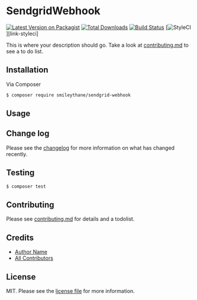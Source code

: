 # SendgridWebhook

[![Latest Version on Packagist][ico-version]][link-packagist]
[![Total Downloads][ico-downloads]][link-downloads]
[![Build Status][ico-travis]][link-travis]
[![StyleCI][ico-styleci]][link-styleci]

This is where your description should go. Take a look at [contributing.md](contributing.md) to see a to do list.

## Installation

Via Composer

``` bash
$ composer require smileythane/sendgrid-webhook
```

## Usage

## Change log

Please see the [changelog](changelog.md) for more information on what has changed recently.

## Testing

``` bash
$ composer test
```

## Contributing

Please see [contributing.md](contributing.md) for details and a todolist.

## Credits

- [Author Name][link-author]
- [All Contributors][link-contributors]

## License

MIT. Please see the [license file](license.md) for more information.

[ico-version]: https://img.shields.io/packagist/v/smileythane/sendgrid-webhook.svg?style=flat-square
[ico-downloads]: https://img.shields.io/packagist/dt/smileythane/sendgrid-webhook.svg?style=flat-square
[ico-travis]: https://img.shields.io/travis/smileythane/sendgrid-webhook/master.svg?style=flat-square
[ico-styleci]: https://styleci.io/repos/12345678/shield

[link-packagist]: https://packagist.org/packages/smileythane/sendgrid-webhook
[link-downloads]: https://packagist.org/packages/smileythane/sendgrid-webhook
[link-travis]: https://travis-ci.org/smileythane/sendgrid-webhook
[link-author]: https://github.com/smileythane
[link-contributors]: ../../contributors
